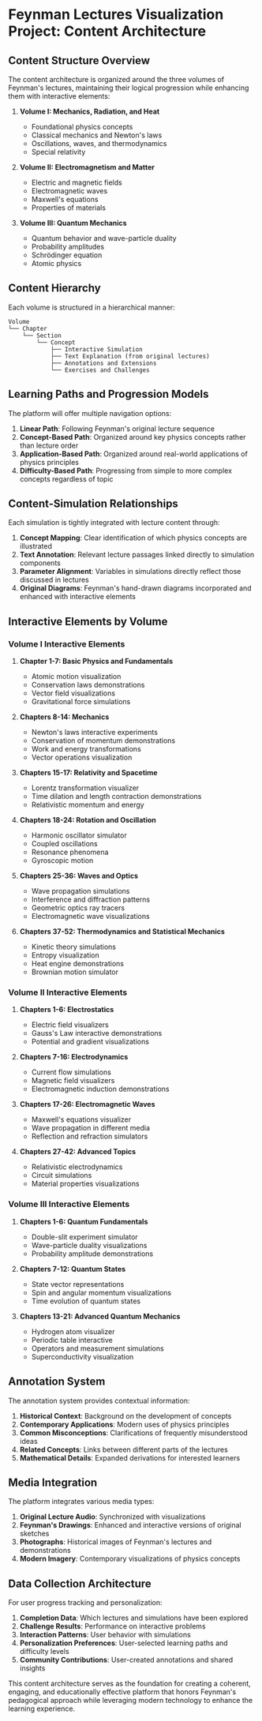 # Feynman Lectures Visualization Project: Content Architecture

## Content Structure Overview

The content architecture is organized around the three volumes of Feynman's lectures, maintaining their logical progression while enhancing them with interactive elements:

1. **Volume I: Mechanics, Radiation, and Heat**
   - Foundational physics concepts
   - Classical mechanics and Newton's laws
   - Oscillations, waves, and thermodynamics
   - Special relativity

2. **Volume II: Electromagnetism and Matter**
   - Electric and magnetic fields
   - Electromagnetic waves
   - Maxwell's equations
   - Properties of materials

3. **Volume III: Quantum Mechanics**
   - Quantum behavior and wave-particle duality
   - Probability amplitudes
   - Schrödinger equation
   - Atomic physics

## Content Hierarchy

Each volume is structured in a hierarchical manner:

```
Volume
└── Chapter
    └── Section
        └── Concept
            ├── Interactive Simulation
            ├── Text Explanation (from original lectures)
            ├── Annotations and Extensions
            └── Exercises and Challenges
```

## Learning Paths and Progression Models

The platform will offer multiple navigation options:

1. **Linear Path**: Following Feynman's original lecture sequence
2. **Concept-Based Path**: Organized around key physics concepts rather than lecture order
3. **Application-Based Path**: Organized around real-world applications of physics principles
4. **Difficulty-Based Path**: Progressing from simple to more complex concepts regardless of topic

## Content-Simulation Relationships

Each simulation is tightly integrated with lecture content through:

1. **Concept Mapping**: Clear identification of which physics concepts are illustrated
2. **Text Annotation**: Relevant lecture passages linked directly to simulation components
3. **Parameter Alignment**: Variables in simulations directly reflect those discussed in lectures
4. **Original Diagrams**: Feynman's hand-drawn diagrams incorporated and enhanced with interactive elements

## Interactive Elements by Volume

### Volume I Interactive Elements

1. **Chapter 1-7: Basic Physics and Fundamentals**
   - Atomic motion visualization
   - Conservation laws demonstrations
   - Vector field visualizations
   - Gravitational force simulations

2. **Chapters 8-14: Mechanics**
   - Newton's laws interactive experiments
   - Conservation of momentum demonstrations
   - Work and energy transformations
   - Vector operations visualization

3. **Chapters 15-17: Relativity and Spacetime**
   - Lorentz transformation visualizer
   - Time dilation and length contraction demonstrations
   - Relativistic momentum and energy

4. **Chapters 18-24: Rotation and Oscillation**
   - Harmonic oscillator simulator
   - Coupled oscillations
   - Resonance phenomena
   - Gyroscopic motion

5. **Chapters 25-36: Waves and Optics**
   - Wave propagation simulations
   - Interference and diffraction patterns
   - Geometric optics ray tracers
   - Electromagnetic wave visualizations

6. **Chapters 37-52: Thermodynamics and Statistical Mechanics**
   - Kinetic theory simulations
   - Entropy visualization
   - Heat engine demonstrations
   - Brownian motion simulator

### Volume II Interactive Elements

1. **Chapters 1-6: Electrostatics**
   - Electric field visualizers
   - Gauss's Law interactive demonstrations
   - Potential and gradient visualizations

2. **Chapters 7-16: Electrodynamics**
   - Current flow simulations
   - Magnetic field visualizers
   - Electromagnetic induction demonstrations

3. **Chapters 17-26: Electromagnetic Waves**
   - Maxwell's equations visualizer
   - Wave propagation in different media
   - Reflection and refraction simulators

4. **Chapters 27-42: Advanced Topics**
   - Relativistic electrodynamics
   - Circuit simulations
   - Material properties visualizations

### Volume III Interactive Elements

1. **Chapters 1-6: Quantum Fundamentals**
   - Double-slit experiment simulator
   - Wave-particle duality visualizations
   - Probability amplitude demonstrations

2. **Chapters 7-12: Quantum States**
   - State vector representations
   - Spin and angular momentum visualizations
   - Time evolution of quantum states

3. **Chapters 13-21: Advanced Quantum Mechanics**
   - Hydrogen atom visualizer
   - Periodic table interactive
   - Operators and measurement simulations
   - Superconductivity visualization

## Annotation System

The annotation system provides contextual information:

1. **Historical Context**: Background on the development of concepts
2. **Contemporary Applications**: Modern uses of physics principles
3. **Common Misconceptions**: Clarifications of frequently misunderstood ideas
4. **Related Concepts**: Links between different parts of the lectures
5. **Mathematical Details**: Expanded derivations for interested learners

## Media Integration

The platform integrates various media types:

1. **Original Lecture Audio**: Synchronized with visualizations
2. **Feynman's Drawings**: Enhanced and interactive versions of original sketches
3. **Photographs**: Historical images of Feynman's lectures and demonstrations
4. **Modern Imagery**: Contemporary visualizations of physics concepts

## Data Collection Architecture

For user progress tracking and personalization:

1. **Completion Data**: Which lectures and simulations have been explored
2. **Challenge Results**: Performance on interactive problems
3. **Interaction Patterns**: User behavior with simulations
4. **Personalization Preferences**: User-selected learning paths and difficulty levels
5. **Community Contributions**: User-created annotations and shared insights

This content architecture serves as the foundation for creating a coherent, engaging, and educationally effective platform that honors Feynman's pedagogical approach while leveraging modern technology to enhance the learning experience.
